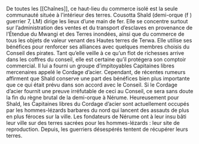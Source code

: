 De toutes les [[Chaînes]], ce haut-lieu du commerce isolé est la seule communauté située à l’intérieur des terres.
Cousotta Shald (demi-orque (f ) guerrier 7, LM) dirige les lieux d’une main de fer. Elle se concentre surtout sur l’administration des ventes et du transport d’esclaves en provenance de l’Étendue du Mwangi et des Terres inondées, ainsi que du commerce de tous les objets de valeur venant des Hautes terres de Terwa. Elle utilise ses bénéfices pour renforcer ses alliances avec quelques membres choisis du Conseil des pirates. Tant qu’elle veille à ce qu’un flot de richesses arrive dans les coffres du conseil, elle est certaine qu’il protégera son comptoir commercial. Il lui a fourni un groupe d’impitoyables Capitaines libres mercenaires appelé le Cordage d’acier. Cependant, de récentes rumeurs affirment que Shald conserve une part des bénéfices bien plus importante que ce qui était prévu dans son accord avec le Conseil. Si le Cordage d’acier fournit une preuve irréfutable de ceci au Conseil, ce sera sans doute la fin du règne brutal de la demi-orque à Nérume. Heureusement pour Shald, les Capitaines libres du Cordage d’acier sont actuellement occupés par les hommes-lézards barbares du nord qui lancent des assauts de plus en plus féroces sur la ville. Les fondateurs de Nérume ont à leur insu bâti leur ville sur des terres sacrées pour les hommes-lézards : leur site de reproduction. Depuis, les guerriers désespérés tentent de récupérer leurs terres.